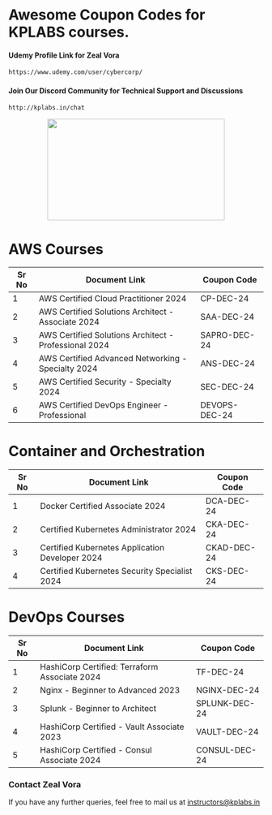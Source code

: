 # Awesome Coupon Codes for KPLABS courses.

#### Udemy Profile Link for Zeal Vora

```sh
https://www.udemy.com/user/cybercorp/
```
#### Join Our Discord Community for Technical Support and Discussions

```sh
http://kplabs.in/chat
```
<p align="center">
  <img width="350" height="200" src="https://i.ibb.co/b3jFkkk/discord-terraform.png">
</p>


# AWS Courses 

| Sr No | Document Link | Coupon Code |
| ------ | ------ | ------ |
| 1 |AWS Certified Cloud Practitioner 2024 | CP-DEC-24 | 
| 2 |AWS Certified Solutions Architect - Associate  2024| SAA-DEC-24 |
| 3 |AWS Certified Solutions Architect - Professional 2024 | SAPRO-DEC-24 |
| 4 |AWS Certified Advanced Networking - Specialty 2024 | ANS-DEC-24 |
| 5 |AWS Certified Security - Specialty 2024 | SEC-DEC-24 |
| 6 |AWS Certified DevOps Engineer - Professional | DEVOPS-DEC-24 |

# Container and Orchestration

| Sr No | Document Link | Coupon Code |
| ------ | ------ | ------ |
| 1 | Docker Certified Associate 2024 | DCA-DEC-24 | 
| 2 | Certified Kubernetes Administrator 2024 | CKA-DEC-24 | 
| 3 | Certified Kubernetes Application Developer 2024 | CKAD-DEC-24 | 
| 4 | Certified Kubernetes Security Specialist 2024 | CKS-DEC-24 | 

# DevOps Courses

| Sr No | Document Link | Coupon Code |
| ------ | ------ | ------ |
| 1 | HashiCorp Certified: Terraform Associate 2024 | TF-DEC-24 | 
| 2 | Nginx - Beginner to Advanced 2023 | NGINX-DEC-24 | 
| 3 | Splunk - Beginner to Architect | SPLUNK-DEC-24 | 
| 4 | HashiCorp Certified - Vault Associate 2023 | VAULT-DEC-24 | 
| 5 | HashiCorp Certified - Consul Associate 2024 | CONSUL-DEC-24	 | 




### Contact Zeal Vora
If you have any further queries, feel free to mail us at instructors@kplabs.in
